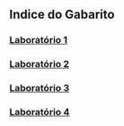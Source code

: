 ﻿## Indice do Gabarito

### [Laboratório 1](src/main/java/gabarito/laboratorio1)
### [Laboratório 2](src/main/java/gabarito/laboratorio2)
### [Laboratório 3](src/main/java/gabarito/laboratorio3)
### [Laboratório 4](src/main/java/gabarito/laboratorio4)